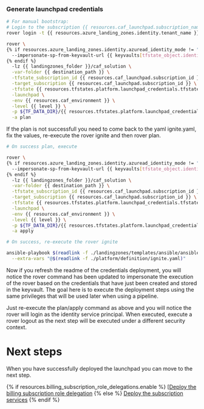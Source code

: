 
### Generate launchpad credentials

```bash
# For manual bootstrap:
# Login to the subscription {{ resources.caf_launchpad.subscription_name }} with the user {{ resources.billing_subscription_role_delegations.azuread_user_ea_account_owner }}
rover login -t {{ resources.azure_landing_zones.identity.tenant_name }}

rover \
{% if resources.azure_landing_zones.identity.azuread_identity_mode != "logged_in_user" and keyvaults is defined and keyvaults[tfstate_object.identity_aad_key] is defined %}
  --impersonate-sp-from-keyvault-url {{ keyvaults[tfstate_object.identity_aad_key].vault_uri }} \
{% endif %}
  -lz {{ landingzones_folder }}/caf_solution \
  -var-folder {{ destination_path }} \
  -tfstate_subscription_id {{ resources.caf_launchpad.subscription_id }} \
  -target_subscription {{ resources.caf_launchpad.subscription_id }} \
  -tfstate {{ resources.tfstates.platform.launchpad_credentials.tfstate }} \
  -launchpad \
  -env {{ resources.caf_environment }} \
  -level {{ level }} \
  -p ${TF_DATA_DIR}/{{ resources.tfstates.platform.launchpad_credentials.tfstate }}.tfplan \
  -a plan

```

If the plan is not successfull you need to come back to the yaml ignite.yaml, fix the values, re-execute the rover ignite and then rover plan.


```bash 
# On success plan, execute

rover \
{% if resources.azure_landing_zones.identity.azuread_identity_mode != "logged_in_user" and keyvaults is defined and keyvaults[tfstate_object.identity_aad_key] is defined %}
  --impersonate-sp-from-keyvault-url {{ keyvaults[tfstate_object.identity_aad_key].vault_uri }} \
{% endif %}
  -lz {{ landingzones_folder }}/caf_solution \
  -var-folder {{ destination_path }} \
  -tfstate_subscription_id {{ resources.caf_launchpad.subscription_id }} \
  -target_subscription {{ resources.caf_launchpad.subscription_id }} \
  -tfstate {{ resources.tfstates.platform.launchpad_credentials.tfstate }} \
  -launchpad \
  -env {{ resources.caf_environment }} \
  -level {{ level }} \
  -p ${TF_DATA_DIR}/{{ resources.tfstates.platform.launchpad_credentials.tfstate }}.tfplan \
  -a apply

```

```bash
# On success, re-execute the rover ignite

ansible-playbook $(readlink -f ./landingzones/templates/ansible/ansible.yaml) \
  --extra-vars "@$(readlink -f ./platform/definition/ignite.yaml)"

```

Now if you refresh the readme of the credentials deployment, you will notice the rover command has been updated to impersonate the execution of the rover based on the credentials that have just been created and stored in the keyvault. The goal here is to execute the deployment steps using the same privileges that will be used later when using a pipeline.

Just re-execute the plan/apply command as above and you will notice the rover will login as the identity service principal. When executed, execute a rover logout as the next step will be executed under a different security context.

# Next steps

When you have successfully deployed the launchpad you can  move to the next step.

{% if resources.billing_subscription_role_delegations.enable %}
 [[Deploy the billing subscription role delegation](../billing_subscription_role_delegations/readme.md)
{% else %}
 [Deploy the subscription services](../../level1/subscriptions/readme.md)
{% endif %}

